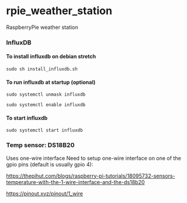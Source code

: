 # rpie_weather_station
RaspberryPie weather station


### InfluxDB

#### To install influxdb on debian stretch
`sudo sh install_influxdb.sh`

#### To run influxdb at startup (optional)
`sudo systemctl unmask influxdb`

`sudo systemctl enable influxdb`

#### To start influxdb
`sudo systemctl start influxdb`

### Temp sensor:  DS18B20
Uses one-wire interface
Need to setup one-wire interface on one of the gpio pins (default is usually gpio 4):

https://thepihut.com/blogs/raspberry-pi-tutorials/18095732-sensors-temperature-with-the-1-wire-interface-and-the-ds18b20

https://pinout.xyz/pinout/1_wire


